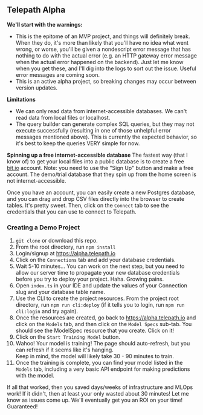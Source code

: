 ## Telepath Alpha

**We'll start with the warnings:** 
* This is the epitome of an MVP project, and things will definitely break. When they do,
it's more than likely that you'll have no idea what went wrong, or worse, you'll be given a nondescript
error message that has nothing to do with the actual error (e.g. an HTTP gateway error message when the 
actual error happened on the backend). Just let me know when you get these, and I'll dig into the logs
to sort out the issue. Useful error messages are coming soon.
* This is an active alpha project, so breaking changes may occur between version updates.

**Limitations**
* We can only read data from internet-accessible databases. We can't read data from local files or localhost.
* The query builder can generate complex SQL queries, but they may not execute successfully (resulting in one 
of those unhelpful error messages mentioned above). This is currently the expected behavior, so it's best to 
keep the queries VERY simple for now.

**Spinning up a free internet-accessible database**
The fastest way (that I know of) to get your local files into a public database is to create a free
[bit.io](https://bit.io) account. Note: you need to use the "Sign Up" button and make a free account.
The demo/trial database that they spin up from the home screen is not internet-accessible.

Once you have an account, you can easily create a new Postgres database, and you can drag and drop CSV files
directly into the browser to create tables. It's pretty sweet. Then, click on the `Connect` tab to see the 
credentials that you can use to connect to Telepath.

### Creating a Demo Project

1. `git clone` or download this repo.
2. From the root directory, run `npm install`
3. Login/signup at https://alpha.telepath.io
4. Click on the `Connections` tab and add your database credentials.
5. Wait 5-10 minutes... You can work on the next step, but you need to allow our server time to 
propagate your new database credentials before you try to deploy your project. Haha. Growing pains.
6. Open `index.ts` in your IDE and update the values of your Connection slug and your database table name.
7. Use the CLI to create the project resources. From the project root directory, run `npm run cli:deploy` 
(if it tells you to login, run `npm run cli:login` and try again). 
8. Once the resources are created, go back to https://alpha.telepath.io and click on the `Models` tab,
and then click on the `Model Specs` sub-tab. You should see the ModelSpec resource that you create. Click on it!
9. Click on the `Start Training Model` button. 
10. Wahoo! Your model is training! The page should auto-refresh, but you can refresh if it seems like it's hanging.  
Keep in mind, the model will likely take 30 - 90 minutes to train. 
11. Once the training is complete, you can find your model listed in the `Models` tab, including a very basic
API endpoint for making predictions with the model.

If all that worked, then you saved days/weeks of infrastructure and MLOps work! If it didn't, then at least your only
wasted about 30 minutes! Let me know as issues come up. We'll eventually get you an ROI on your time! Guaranteed!

